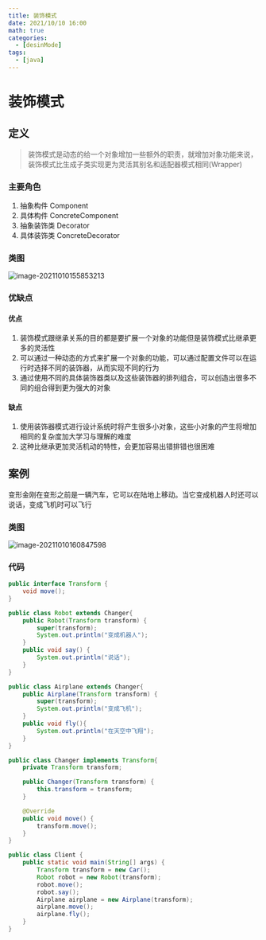 ```yaml
---
title: 装饰模式
date: 2021/10/10 16:00
math: true
categories:
  - [desinMode]
tags:
  - [java]
---
```


# 装饰模式

## 定义

> 装饰模式是动态的给一个对象增加一些额外的职责，就增加对象功能来说，装饰模式比生成子类实现更为灵活其别名和适配器模式相同(Wrapper)

### 主要角色

1. 抽象构件 Component
2. 具体构件 ConcreteComponent
3. 抽象装饰类 Decorator
4. 具体装饰类 ConcreteDecorator

### 类图

![image-20211010155853213](https://cdn.jsdelivr.net/gh/xiaou66/picture@master/image/1633852735216image-20211010155853213.png)

### 优缺点

#### 优点

1. 装饰模式跟继承关系的目的都是要扩展一个对象的功能但是装饰模式比继承更多的灵活性
2. 可以通过一种动态的方式来扩展一个对象的功能，可以通过配置文件可以在运行时选择不同的装饰器，从而实现不同的行为
3. 通过使用不同的具体装饰器类以及这些装饰器的排列组合，可以创造出很多不同的组合得到更为强大的对象

#### 缺点

1. 使用装饰器模式进行设计系统时将产生很多小对象，这些小对象的产生将增加相同的复杂度加大学习与理解的难度
2. 这种比继承更加灵活机动的特性，会更加容易出错排错也很困难

## 案例

变形金刚在变形之前是一辆汽车，它可以在陆地上移动。当它变成机器人时还可以说话，变成飞机时可以飞行

### 类图

![image-20211010160847598](https://cdn.jsdelivr.net/gh/xiaou66/picture@master/image/1633853329031image-20211010160847598.png)

### 代码

```java Transform.java
public interface Transform {
    void move();
}
```

```java Robot.java
public class Robot extends Changer{
    public Robot(Transform transform) {
        super(transform);
        System.out.println("变成机器人");
    }
    public void say() {
        System.out.println("说话");
    }
}
```
```java Airplane.java
public class Airplane extends Changer{
    public Airplane(Transform transform) {
        super(transform);
        System.out.println("变成飞机");
    }
    public void fly(){
        System.out.println("在天空中飞翔");
    }
}
```

```java Changer.java
public class Changer implements Transform{
    private Transform transform;

    public Changer(Transform transform) {
        this.transform = transform;
    }

    @Override
    public void move() {
        transform.move();
    }
}
```

``` java Client.java
public class Client {
    public static void main(String[] args) {
        Transform transform = new Car();
        Robot robot = new Robot(transform);
        robot.move();
        robot.say();
        Airplane airplane = new Airplane(transform);
        airplane.move();
        airplane.fly();
    }
}
```

